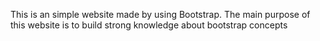 This is an simple website made by using Bootstrap.
The main purpose of this website is to build strong knowledge about bootstrap concepts
